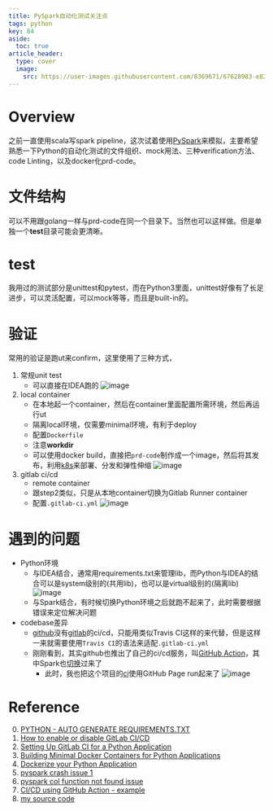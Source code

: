 ```yaml
---
title: PySpark自动化测试关注点
tags: python
key: 84
aside:
  toc: true
article_header:
  type: cover
  image:
    src: https://user-images.githubusercontent.com/8369671/67628983-e82dfc00-f8a9-11e9-9183-98db96c97626.png
---
```


# Overview
之前一直使用scala写spark pipeline，这次试着使用[PySpark](https://spark.apache.org/docs/latest/api/python/index.html)来模拟，主要希望熟悉一下Python的自动化测试的文件组织、mock用法、三种verification方法、code Linting，以及docker化prd-code。

# 文件结构
可以不用跟golang一样与prd-code在同一个目录下。当然也可以这样做。但是单独一个**test**目录可能会更清晰。

# test
我用过的测试部分是unittest和pytest，而在Python3里面，unittest好像有了长足进步，可以灵活配置，可以mock等等，而且是built-in的。

# 验证
常用的验证是跑ut来confirm，这里使用了三种方式，
1. 常规unit test
    - 可以直接在IDEA跑的
    ![image](https://user-images.githubusercontent.com/8369671/67629762-d7838300-f8b5-11e9-803d-f91c7109ef56.png)
2. local container
    - 在本地起一个container，然后在container里面配置所需环境，然后再运行ut
    - 隔离local环境，仅需要minimal环境，有利于deploy
    - 配置`Dockerfile`
    - 注意**workdir**
    - 可以使用docker build，直接把`prd-code`制作成一个image，然后将其发布，利用[k8s](https://chenfh5.github.io/2019/10/07/00_kubernetes.html)来部署、分发和弹性伸缩
    ![image](https://user-images.githubusercontent.com/8369671/67629767-ed914380-f8b5-11e9-84a2-3883e01a4336.png)
3. gitlab ci/cd
    - remote container
    - 跟step2类似，只是从本地container切换为Gitlab Runner container
    - 配置`.gitlab-ci.yml`
    ![image](https://user-images.githubusercontent.com/8369671/67629782-2b8e6780-f8b6-11e9-8e03-2b9ab9469bd8.png)
    
# 遇到的问题
- Python环境
    - 与IDEA结合，通常用requirements.txt来管理lib，而Python与IDEA的结合可以是system级别的(共用lib)，也可以是virtual级别的(隔离lib)
    ![image](https://user-images.githubusercontent.com/8369671/67629796-bbccac80-f8b6-11e9-9457-ae5dbfedd8ef.png)
    - 与Spark结合，有时候切换Python环境之后就跑不起来了，此时需要根据错误来定位解决问题
- codebase差异
    - [github](https://github.com/marketplace/category/continuous-integration)没有[gitlab](https://docs.gitlab.com/ee/ci/)的ci/cd，只能用类似Travis CI这样的来代替，但是这样一来就需要使用`Travis CI`的语法来适配`.gitlab-ci.yml`
    - 刚刚看到，其实github也推出了自己的ci/cd服务，叫[GitHub Action](https://help.github.com/en/github/automating-your-workflow-with-github-actions)，其中Spark也[切换](https://github.com/apache/spark/commit/219922422003e59cc8b3bece60778536759fa669)过来了
        - 此时，我也把这个项目的[ci](https://github.com/chenfh5/pyspark-auto-test-docker-example/blob/master/.github/workflows/ci.yml)使用GitHub Page run起来了
        ![image](https://user-images.githubusercontent.com/8369671/67940891-7e965080-fc0f-11e9-8110-6318d2af900c.png)

# Reference
0. [PYTHON - AUTO GENERATE REQUIREMENTS.TXT](https://www.idiotinside.com/2015/05/10/python-auto-generate-requirements-txt/)
0. [How to enable or disable GitLab CI/CD](https://docs.gitlab.com/ee/ci/enable_or_disable_ci.html)
0. [Setting Up GitLab CI for a Python Application](http://www.patricksoftwareblog.com/setting-up-gitlab-ci-for-a-python-application/)
0. [Building Minimal Docker Containers for Python Applications](https://blog.realkinetic.com/building-minimal-docker-containers-for-python-applications-37d0272c52f3)
0. [Dockerize your Python Application](https://runnable.com/docker/python/dockerize-your-python-application)
0. [pyspark crash issue 1](https://stackoverflow.com/questions/50168647/multiprocessing-causes-python-to-crash-and-gives-an-error-may-have-been-in-progr)
0. [pyspark col function not found issue](https://stackoverflow.com/a/40163314)
0. [CI/CD using GitHub Action - example](https://github.com/actions/starter-workflows/tree/master/ci)
0. [my source code](https://github.com/chenfh5/pyspark-auto-test-docker-example)
